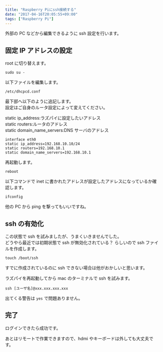 ```yaml
---
title: "Raspberry Piにssh接続する"
date: "2017-04-16T20:05:55+09:00"
tags: ["Raspberry Pi"]
---
```


外部の PC などから編集できるように ssh 設定を行います。

## 固定 IP アドレスの設定

root に切り替えます。

```
sudo su -
```

以下ファイルを編集します。

```
/etc/dhcpcd.conf
```

最下部へ以下のように追記します。  
設定はご自身のルータ設定によって変えてください。

static ip_address:ラズパイに設定したいアドレス  
static routers:ルータのアドレス  
static domain_name_servers:DNS サーバのアドレス

```
interface eth0
static ip_address=192.168.10.10/24
static routers=192.168.10.1
static domain_name_servers=192.168.10.1
```

再起動します。

```
reboot
```

以下コマンドで inet に書かれたアドレスが設定したアドレスになっているか確認します。

```
ifconfig
```

他の PC から ping を撃ってもいいですね。

## ssh の有効化

この状態で ssh を試みましたが、うまくいきませんでした。  
どうやら最近では初期状態で ssh が無効化されている？ らしいので ssh ファイルを作成します。

```
touch /boot/ssh
```

すでに作成されているのに ssh できない場合は他がおかしいと思います。

ラズパイを再起動してから mac のターミナルで ssh を試みます。

```
ssh [ユーザ名]@xxx.xxx.xxx.xxx
```

出てくる警告は `yes` で問題ありません。

## 完了

ログインできたら成功です。

あとはリモートで作業できますので、hdmi やキーボードは外しても大丈夫です。
